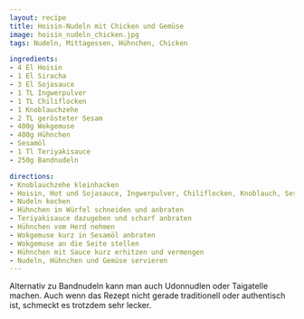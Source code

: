 ```yaml
---
layout: recipe
title: Hoisin-Nudeln mit Chicken und Gemüse
image: hoisin_nudeln_chicken.jpg
tags: Nudeln, Mittagessen, Hühnchen, Chicken

ingredients:
- 4 El Hoisin
- 1 El Siracha
- 3 El Sojasauce
- 1 TL Ingwerpulver
- 1 TL Chiliflocken
- 1 Knoblauchzehe
- 2 TL gerösteter Sesam
- 400g Wokgemuse
- 400g Hühnchen
- Sesamöl
- 1 Tl Teriyakisauce
- 250g Bandnudeln

directions:
- Knoblauchzehe kleinhacken
- Hoisin, Hot und Sojasauce, Ingwerpulver, Chiliflocken, Knoblauch, Sesam gut vermischen als Soßenbasis
- Nudeln kochen
- Hühnchen in Würfel schneiden und anbraten
- Teriyakisauce dazugeben und scharf anbraten
- Hühnchen vom Herd nehmen
- Wokgemuse kurz in Sesamöl anbraten
- Wokgemuse an die Seite stellen
- Hühnchen mit Sauce kurz erhitzen und vermengen
- Nudeln, Hühnchen und Gemüse servieren
---
```



Alternativ zu Bandnudeln kann man auch Udonnudlen oder Taigatelle machen. Auch wenn das Rezept nicht gerade traditionell oder authentisch ist, schmeckt es trotzdem sehr lecker.
